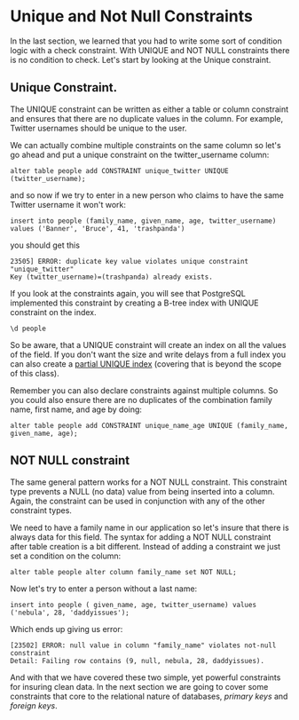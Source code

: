 # Unique and Not Null Constraints

In the last section, we learned that you had to write some sort of condition logic with a check constraint. With UNIQUE and NOT NULL constraints there is no condition to check. Let's start by looking at the Unique constraint.

## Unique Constraint. 

The UNIQUE constraint can be written as either a table or column constraint and ensures that there are no duplicate values in the column.  For example, Twitter usernames should be unique to the user. 

We can actually combine multiple constraints on the same column so let's go ahead and put a unique constraint on the twitter_username column:

```sql92
alter table people add CONSTRAINT unique_twitter UNIQUE (twitter_username);
```

and so now if we try to enter in a new person who claims to have the same Twitter username it won't work:

```sql92
insert into people (family_name, given_name, age, twitter_username) values ('Banner', 'Bruce', 41, 'trashpanda')
```

you should get this

```
23505] ERROR: duplicate key value violates unique constraint "unique_twitter"
Key (twitter_username)=(trashpanda) already exists.
```

If you look at the constraints again, you will see that PostgreSQL implemented this constraint by creating a B-tree index with UNIQUE constraint on the index. 

```sql92
\d people
```

So be aware, that a UNIQUE constraint will create an index on all the values of the field. If you don't want the size and write delays from a full index you can also create a [partial UNIQUE index](https://www.postgresql.org/docs/12/indexes-partial.html) (covering that is beyond the scope of this class).

Remember you can also declare constraints against multiple columns. So you could also ensure there are no duplicates of the combination family name, first name, and age by doing:

```sql92
alter table people add CONSTRAINT unique_name_age UNIQUE (family_name, given_name, age);
```

## NOT NULL constraint

The same general pattern works for a NOT NULL constraint. This constraint type prevents a NULL (no data) value from being inserted into a column. Again, the constraint can be used in conjunction with any of the other constraint types. 

We need to have a family name in our application so let's insure that there is always data for this field. The syntax for adding a NOT NULL constraint after table creation is a bit different. Instead of adding a constraint we just set a condition on the column:

```sql92
alter table people alter column family_name set NOT NULL;
``` 

Now let's try to enter a person without a last name:

```sql92
insert into people ( given_name, age, twitter_username) values ('nebula', 28, 'daddyissues');
```

Which ends up giving us error:

```
[23502] ERROR: null value in column "family_name" violates not-null constraint
Detail: Failing row contains (9, null, nebula, 28, daddyissues).
```

And with that we have covered these two simple, yet powerful constraints for insuring clean data. In the next section we are going to cover some constraints that core to the relational nature of databases, _primary keys_ and _foreign keys_.
